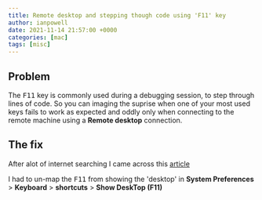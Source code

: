 ```yaml
---
title: Remote desktop and stepping though code using 'F11' key
author: ianpowell
date: 2021-11-14 21:57:00 +0000
categories: [mac]
tags: [misc]
---
```


## Problem
The <kbd>F11</kbd> key is commonly used during a debugging session, to step through lines of code. So you can imaging the suprise when one of your most used keys fails to work as expected and oddly only when connecting to the remote machine using a **Remote desktop** connection.

## The fix
After alot of internet searching I came across this [article](https://social.technet.microsoft.com/Forums/en-US/784b2bbe-353f-412e-ac9a-193d81f306b6/remote-desktop-for-mac-f11-key-not-working-on-macbook-pro-touchbar?forum=winRDc)

I had to un-map the <kbd>F11</kbd> from showing the 'desktop' in **System Preferences** > **Keyboard** > **shortcuts** > **Show DeskTop (F11)**
